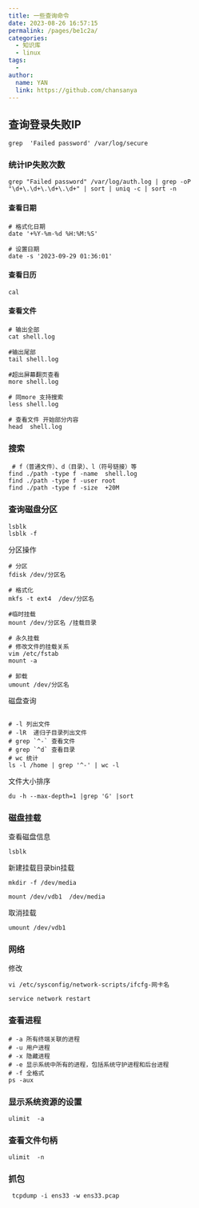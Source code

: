 ```yaml
---
title: 一些查询命令
date: 2023-08-26 16:57:15
permalink: /pages/be1c2a/
categories:
  - 知识库
  - linux
tags:
  - 
author: 
  name: YAN
  link: https://github.com/chansanya
---
```



## 查询登录失败IP
```shell
grep  'Failed password' /var/log/secure 
```

### 统计IP失败次数
```shell
grep "Failed password" /var/log/auth.log | grep -oP "\d+\.\d+\.\d+\.\d+" | sort | uniq -c | sort -n

```


#### 查看日期
```shell
# 格式化日期
date '+%Y-%m-%d %H:%M:%S'

# 设置日期
date -s '2023-09-29 01:36:01'
```
#### 查看日历
```shell
cal
```


#### 查看文件
```shell
# 输出全部
cat shell.log 

#输出尾部
tail shell.log   

#超出屏幕翻页查看
more shell.log  

# 同more 支持搜索
less shell.log

# 查看文件 开始部分内容
head  shell.log
```

### 搜索
```shell
 # f（普通文件）、d（目录）、l（符号链接）等
find ./path -type f -name  shell.log
find ./path -type f -user root
find ./path -type f -size  +20M
```

### 查询磁盘分区
```shell
lsblk 
lsblk -f 
```

分区操作
```shell
# 分区
fdisk /dev/分区名

# 格式化
mkfs -t ext4  /dev/分区名

#临时挂载
mount /dev/分区名 /挂载目录

# 永久挂载
# 修改文件的挂载关系  
vim /etc/fstab 
mount -a

# 卸载
umount /dev/分区名 
```

磁盘查询
```shell

# -l 列出文件
# -lR  递归子目录列出文件
# grep `^-` 查看文件
# grep `^d` 查看目录
# wc 统计
ls -l /home | grep '^-' | wc -l

```

文件大小排序
```shell
du -h --max-depth=1 |grep 'G' |sort
```

### 磁盘挂载

查看磁盘信息
```shell
lsblk 
```

新建挂载目录bin挂载
```shell
mkdir -f /dev/media

mount /dev/vdb1  /dev/media
```

取消挂载
```shell
umount /dev/vdb1  
```

### 网络 

修改
```shell
vi /etc/sysconfig/network-scripts/ifcfg-网卡名

service network restart
```

### 查看进程

```shell
# -a 所有终端关联的进程
# -u 用户进程
# -x 隐藏进程
# -e 显示系统中所有的进程，包括系统守护进程和后台进程
# -f 全格式
ps -aux

```


### 显示系统资源的设置
```shell
ulimit  -a
```

### 查看文件句柄

```shell
ulimit  -n
```

### 抓包
```shell
 tcpdump -i ens33 -w ens33.pcap
```

